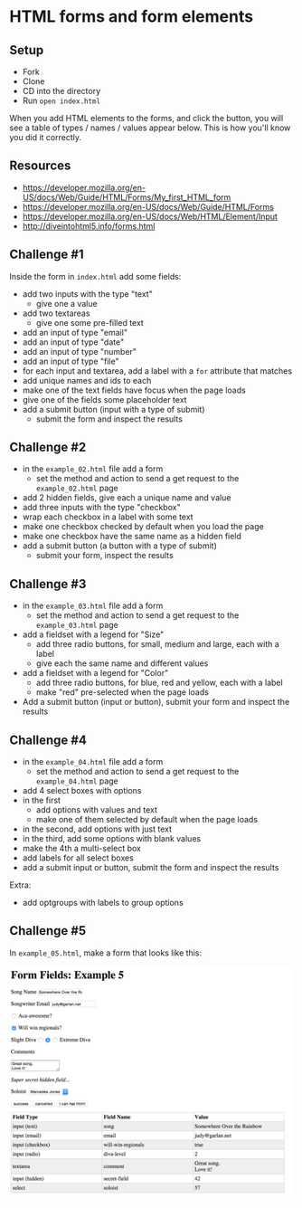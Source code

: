 # HTML forms and form elements

## Setup

- Fork
- Clone
- CD into the directory
- Run `open index.html`

When you add HTML elements to the forms, and click the button, you will see a table of types / names / values appear below.  This is how you'll know you did it correctly.

## Resources

- https://developer.mozilla.org/en-US/docs/Web/Guide/HTML/Forms/My_first_HTML_form
- https://developer.mozilla.org/en-US/docs/Web/Guide/HTML/Forms
- https://developer.mozilla.org/en-US/docs/Web/HTML/Element/Input
- http://diveintohtml5.info/forms.html

## Challenge #1

Inside the form in `index.html` add some fields:

- add two inputs with the type "text"
  - give one a value
- add two textareas
  - give one some pre-filled text
- add an input of type "email"
- add an input of type "date"
- add an input of type "number"
- add an input of type "file"
- for each input and textarea, add a label with a `for` attribute that matches
- add unique names and ids to each
- make one of the text fields have focus when the page loads
- give one of the fields some placeholder text
- add a submit button (input with a type of submit)
  - submit the form and inspect the results

## Challenge #2

- in the `example_02.html` file add a form
  - set the method and action to send a get request to the `example_02.html` page
- add 2 hidden fields, give each a unique name and value
- add three inputs with the type "checkbox"
- wrap each checkbox in a label with some text
- make one checkbox checked by default when you load the page
- make one checkbox have the same name as a hidden field
- add a submit button (a button with a type of submit)
  - submit your form, inspect the results

## Challenge #3

- in the `example_03.html` file add a form
  - set the method and action to send a get request to the `example_03.html` page
- add a fieldset with a legend for "Size"
  - add three radio buttons, for small, medium and large, each with a label
  - give each the same name and different values
- add a fieldset with a legend for "Color"
  - add three radio buttons, for blue, red and yellow, each with a label
  - make "red" pre-selected when the page loads
- Add a submit button (input or button), submit your form and inspect the results

## Challenge #4

- in the `example_04.html` file add a form
  - set the method and action to send a get request to the `example_04.html` page
- add 4 select boxes with options
- in the first
  - add options with values and text
  - make one of them selected by default when the page loads
- in the second, add options with just text
- in the third, add some options with blank values
- make the 4th a multi-select box
- add labels for all select boxes
- add a submit input or button, submit the form and inspect the results

Extra:

- add optgroups with labels to group options

## Challenge #5

In `example_05.html`, make a form that looks like this:

![](img/example.png)
